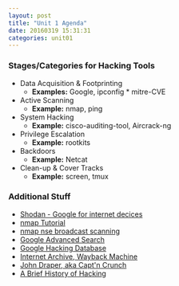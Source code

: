 ```yaml
---
layout: post
title: "Unit 1 Agenda"
date: 20160319 15:31:31
categories: unit01
---
```


### Stages/Categories for Hacking Tools

* Data Acquisition & Footprinting
	* **Examples:** Google, ipconfig * mitre-CVE
* Active Scanning
	* **Example:** nmap, ping
* System Hacking
	* **Example:** cisco-auditing-tool, Aircrack-ng
* Privilege Escalation
	* **Example:** rootkits
* Backdoors
	* **Example:** Netcat
* Clean-up & Cover Tracks
	* **Example:** screen, tmux

### Additional Stuff

* [Shodan - Google for internet decices](https://www.shodan.io/)
* [nmap Tutorial](https://nmap.org/bennieston-tutorial/)
* [nmap nse broadcast scanning](http://insidetrust.blogspot.com/2011/05/nmap-nse-broadcast-scanning-in.html)
* [Google Advanced Search](https://www.google.ca/advanced_search)
* [Google Hacking Database](http://www.hackersforcharity.org/ghdb/)
* [Internet Archive, Wayback Machine](http://archive.org/web/web.php)
* [John Draper, aka Capt'n Crunch ](https://en.wikipedia.org/wiki/John_Draper)
* [A Brief History of Hacking](http://www.businessinsider.com/black-hat-hacking-2011-12?op=1)
